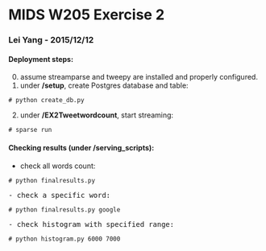 # MIDS W205 Exercise 2

### Lei Yang - 2015/12/12

#### Deployment steps:
0. assume streamparse and tweepy are installed and properly configured.
1. under **/setup**, create Postgres database and table:
<pre><code># python create_db.py</code></pre>
2. under **/EX2Tweetwordcount**, start streaming:
<pre><code># sparse run </code></pre>

#### Checking results (under **/serving_scripts**):
- check all words count:
<pre><code># python finalresults.py </code><pre>
- check a specific word:
<pre><code># python finalresults.py google </code><pre>
- check histogram with specified range:
<pre><code># python histogram.py 6000 7000 </code><pre>
